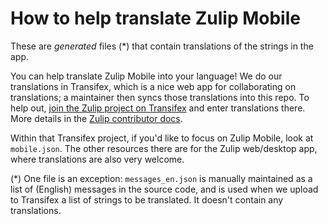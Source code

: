 # How to help translate Zulip Mobile

These are *generated* files (*) that contain translations of the strings in
the app.

You can help translate Zulip Mobile into your language!  We do our
translations in Transifex, which is a nice web app for collaborating on
translations; a maintainer then syncs those translations into this repo.
To help out, [join the Zulip project on
Transifex](https://www.transifex.com/zulip/zulip/) and enter translations
there.  More details in the [Zulip contributor docs](https://zulip.readthedocs.io/en/latest/translating/translating.html#translators-workflow).

Within that Transifex project, if you'd like to focus on Zulip Mobile, look
at `mobile.json`.  The other resources there are for the Zulip web/desktop
app, where translations are also very welcome.

(*) One file is an exception: `messages_en.json` is manually maintained as a
list of (English) messages in the source code, and is used when we upload to
Transifex a list of strings to be translated.  It doesn't contain any
translations.
